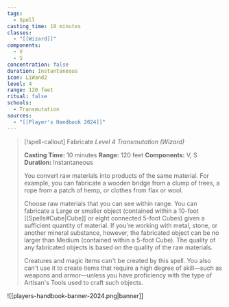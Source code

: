 ```yaml
---
tags:
  - Spell
casting_time: 10 minutes
classes:
  - "[[Wizard]]"
components:
  - V
  - S
concentration: false
duration: Instantaneous
icon: LiWand2
level: 4
range: 120 feet
ritual: false
schools:
  - Transmutation
sources: 
  - "[[Player's Handbook 2024]]"
---
```

>[!spell-callout] Fabricate
>_Level 4 Transmutation (Wizard)_
>
>**Casting Time:** 10 minutes
>**Range:** 120 feet
>**Components:** V, S
>**Duration:** Instantaneous
>
>You convert raw materials into products of the same material. For example, you can fabricate a wooden bridge from a clump of trees, a rope from a patch of hemp, or clothes from flax or wool.
>
>Choose raw materials that you can see within range. You can fabricate a Large or smaller object (contained within a 10-foot [[Spells#Cube\|Cube]] or eight connected 5-foot Cubes) given a sufficient quantity of material. If you're working with metal, stone, or another mineral substance, however, the fabricated object can be no larger than Medium (contained within a 5-foot Cube). The quality of any fabricated objects is based on the quality of the raw materials.
>
>Creatures and magic items can't be created by this spell. You also can't use it to create items that require a high degree of skill—such as weapons and armor—unless you have proficiency with the type of Artisan's Tools used to craft such objects.


![[players-handbook-banner-2024.png|banner]]